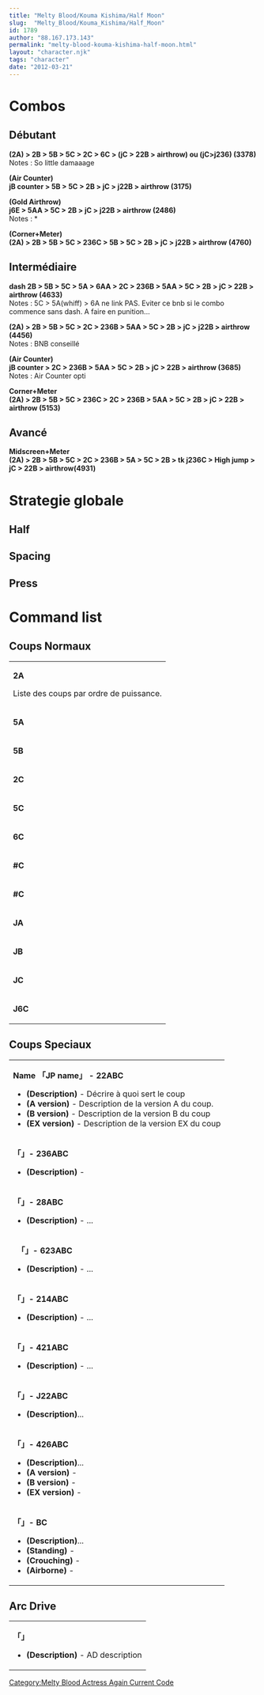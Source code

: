 ```yaml
---
title: "Melty Blood/Kouma Kishima/Half Moon"
slug:  "Melty_Blood/Kouma_Kishima/Half_Moon"
id: 1789
author: "88.167.173.143"
permalink: "melty-blood-kouma-kishima-half-moon.html"
layout: "character.njk"
tags: "character"
date: "2012-03-21"
---
```


# Combos

## Débutant

**(2A) \> 2B \> 5B \> 5C \> 2C \> 6C \> (jC \> 22B \> airthrow) ou
(jC\>j236) (3378)**  
Notes : So little damaaage

**(Air Counter)**  
**jB counter \> 5B \> 5C \> 2B \> jC \> j22B \> airthrow (3175)**

**(Gold Airthrow)**  
**j6E \> 5AA \> 5C \> 2B \> jC \> j22B \> airthrow (2486)**  
Notes : \*

**(Corner+Meter)**  
**(2A) \> 2B \> 5B \> 5C \> 236C \> 5B \> 5C \> 2B \> jC \> j22B \>
airthrow (4760)**

## Intermédiaire

**dash 2B \> 5B \> 5C \> 5A \> 6AA \> 2C \> 236B \> 5AA \> 5C \> 2B \>
jC \> 22B \> airthrow (4633)**  
Notes : 5C \> 5A(whiff) \> 6A ne link PAS. Eviter ce bnb si le combo
commence sans dash. A faire en punition...

**(2A) \> 2B \> 5B \> 5C \> 2C \> 236B \> 5AA \> 5C \> 2B \> jC \> j22B
\> airthrow (4456)**  
Notes : BNB conseillé

**(Air Counter)**  
**jB counter \> 2C \> 236B \> 5AA \> 5C \> 2B \> jC \> 22B \> airthrow
(3685)**  
Notes : Air Counter opti

**Corner+Meter**  
**(2A) \> 2B \> 5B \> 5C \> 236C \> 2C \> 236B \> 5AA \> 5C \> 2B \> jC
\> 22B \> airthrow (5153)**

## Avancé

**Midscreen+Meter**  
**(2A) \> 2B \> 5B \> 5C \> 2C \> 236B \> 5A \> 5C \> 2B \> tk j236C \>
High jump \> jC \> 22B \> airthrow(4931)**

# Strategie globale

## Half

## Spacing

## Press

# Command list

## Coups Normaux

<table>
<tbody>
<tr class="odd">
<td><p><strong>2A</strong></p>
<p>Liste des coups par ordre de puissance.</p></td>
</tr>
<tr class="even">
<td><p><strong>5A</strong></p></td>
</tr>
<tr class="odd">
<td><p><strong>5B</strong></p></td>
</tr>
<tr class="even">
<td><p><strong>2C</strong></p></td>
</tr>
<tr class="odd">
<td><p><strong>5C</strong></p></td>
</tr>
<tr class="even">
<td><p><strong>6C</strong></p></td>
</tr>
<tr class="odd">
<td><p><strong>#C</strong></p></td>
</tr>
<tr class="even">
<td><p><strong>#C</strong></p></td>
</tr>
<tr class="odd">
<td><p><strong>JA</strong></p></td>
</tr>
<tr class="even">
<td><p><strong>JB</strong></p></td>
</tr>
<tr class="odd">
<td><p><strong>JC</strong></p></td>
</tr>
<tr class="even">
<td><p><strong>J6C</strong></p></td>
</tr>
</tbody>
</table>

## Coups Speciaux

<table>
<tbody>
<tr class="odd">
<td><p><strong>Name 「JP name」 - 22ABC</strong></p>
<ul>
<li><strong>(Description)</strong> - Décrire à quoi sert le coup</li>
<li><strong>(A version)</strong> - Description de la version A du
coup.</li>
<li><strong>(B version)</strong> - Description de la version B du
coup</li>
<li><strong>(EX version)</strong> - Description de la version EX du
coup</li>
</ul></td>
</tr>
<tr class="even">
<td><p><strong>「」- 236ABC</strong></p>
<ul>
<li><strong>(Description)</strong> -</li>
</ul></td>
</tr>
<tr class="odd">
<td><p><strong>「」- 28ABC</strong></p>
<ul>
<li><strong>(Description)</strong> - ...</li>
</ul></td>
</tr>
<tr class="even">
<td><p><strong>　「」- 623ABC</strong></p>
<ul>
<li><strong>(Description)</strong> - ...</li>
</ul></td>
</tr>
<tr class="odd">
<td><p><strong>「」- 214ABC</strong></p>
<ul>
<li><strong>(Description)</strong> - ...</li>
</ul></td>
</tr>
<tr class="even">
<td><p><strong>「」- 421ABC</strong></p>
<ul>
<li><strong>(Description)</strong> - ...</li>
</ul></td>
</tr>
<tr class="odd">
<td><p><strong>「」- J22ABC</strong></p>
<ul>
<li><strong>(Description)</strong>...</li>
</ul></td>
</tr>
<tr class="even">
<td><p><strong>「」- 426ABC</strong></p>
<ul>
<li><strong>(Description)</strong>...</li>
<li><strong>(A version)</strong> -</li>
<li><strong>(B version)</strong> -</li>
<li><strong>(EX version)</strong> -</li>
</ul></td>
</tr>
<tr class="odd">
<td><p><strong>「」- BC</strong></p>
<ul>
<li><strong>(Description)</strong>...</li>
<li><strong>(Standing)</strong> -</li>
<li><strong>(Crouching)</strong> -</li>
<li><strong>(Airborne)</strong> -</li>
</ul></td>
</tr>
</tbody>
</table>

## Arc Drive

<table>
<tbody>
<tr class="odd">
<td><p><strong>「」</strong></p>
<ul>
<li><strong>(Description)</strong> - AD description</li>
</ul></td>
</tr>
</tbody>
</table>

[Category:Melty Blood Actress Again Current
Code](Category:Melty_Blood_Actress_Again_Current_Code "wikilink")
